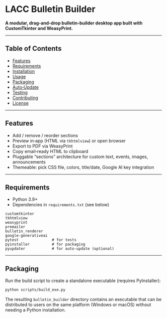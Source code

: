 # LACC Bulletin Builder

**A modular, drag‑and‑drop bulletin‑builder desktop app built with CustomTkinter and WeasyPrint.**

---

## Table of Contents

- [Features](#features)  
- [Requirements](#requirements)  
- [Installation](#installation)  
- [Usage](#usage)  
- [Packaging](#packaging)  
- [Auto‑Update](#auto‑update)  
- [Testing](#testing)  
- [Contributing](#contributing)  
- [License](#license)  

---

## Features

- Add / remove / reorder sections  
- Preview in‑app (HTML via `tkhtmlview`) or open browser  
- Export to PDF via WeasyPrint  
- Copy email‑ready HTML to clipboard  
- Pluggable “sections” architecture for custom text, events, images, announcements  
- Themeable: pick CSS file, colors, title/date, Google AI key integration  

---

## Requirements

- Python 3.9+  
- Dependencies in `requirements.txt` (see below)  

```text
customtkinter
tkhtmlview
weasyprint
premailer
bulletin_renderer
google-generativeai
pytest               # for tests
pyinstaller          # for packaging
pyupdater            # for auto‑update (optional)

```

---

## Packaging

Run the build script to create a standalone executable (requires PyInstaller):

```bash
python scripts/build_exe.py
```

The resulting `bulletin_builder` directory contains an executable that can be
distributed to users on the same platform (Windows or macOS) without needing a
Python installation.

